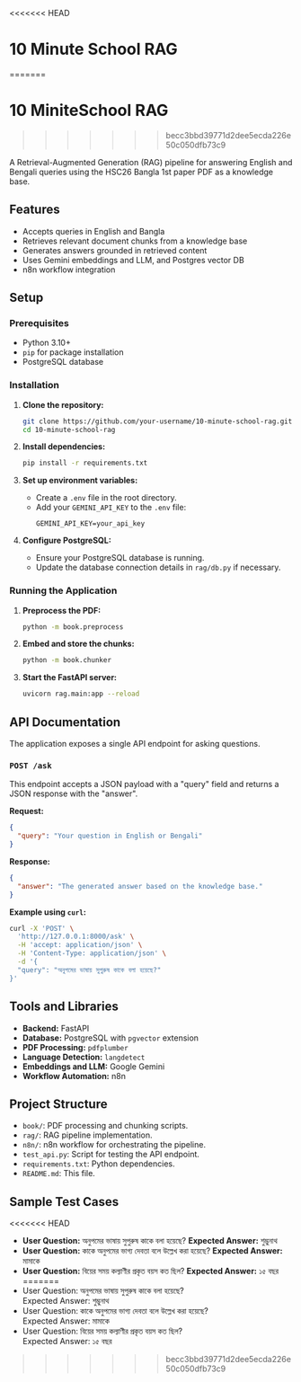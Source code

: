 <<<<<<< HEAD
# 10 Minute School RAG
=======

# 10 MiniteSchool RAG
>>>>>>> becc3bbd39771d2dee5ecda226e50c050dfb73c9

A Retrieval-Augmented Generation (RAG) pipeline for answering English and Bengali queries using the HSC26 Bangla 1st paper PDF as a knowledge base.

## Features

- Accepts queries in English and Bangla
- Retrieves relevant document chunks from a knowledge base
- Generates answers grounded in retrieved content
- Uses Gemini embeddings and LLM, and Postgres vector DB
- n8n workflow integration

## Setup

### Prerequisites

- Python 3.10+
- `pip` for package installation
- PostgreSQL database

### Installation

1. **Clone the repository:**
   ```bash
   git clone https://github.com/your-username/10-minute-school-rag.git
   cd 10-minute-school-rag
   ```

2. **Install dependencies:**
   ```bash
   pip install -r requirements.txt
   ```

3. **Set up environment variables:**
   - Create a `.env` file in the root directory.
   - Add your `GEMINI_API_KEY` to the `.env` file:
     ```
     GEMINI_API_KEY=your_api_key
     ```

4. **Configure PostgreSQL:**
   - Ensure your PostgreSQL database is running.
   - Update the database connection details in `rag/db.py` if necessary.

### Running the Application

1. **Preprocess the PDF:**
   ```bash
   python -m book.preprocess
   ```

2. **Embed and store the chunks:**
   ```bash
   python -m book.chunker
   ```

3. **Start the FastAPI server:**
   ```bash
   uvicorn rag.main:app --reload
   ```

## API Documentation

The application exposes a single API endpoint for asking questions.

### `POST /ask`

This endpoint accepts a JSON payload with a "query" field and returns a JSON response with the "answer".

**Request:**

```json
{
  "query": "Your question in English or Bengali"
}
```

**Response:**

```json
{
  "answer": "The generated answer based on the knowledge base."
}
```

**Example using `curl`:**

```bash
curl -X 'POST' \
  'http://127.0.0.1:8000/ask' \
  -H 'accept: application/json' \
  -H 'Content-Type: application/json' \
  -d '{
  "query": "অনুপমের ভাষায় সুপুরুষ কাকে বলা হয়েছে?"
}'
```

## Tools and Libraries

- **Backend:** FastAPI
- **Database:** PostgreSQL with `pgvector` extension
- **PDF Processing:** `pdfplumber`
- **Language Detection:** `langdetect`
- **Embeddings and LLM:** Google Gemini
- **Workflow Automation:** n8n

## Project Structure

- `book/`: PDF processing and chunking scripts.
- `rag/`: RAG pipeline implementation.
- `n8n/`: n8n workflow for orchestrating the pipeline.
- `test_api.py`: Script for testing the API endpoint.
- `requirements.txt`: Python dependencies.
- `README.md`: This file.

## Sample Test Cases
<<<<<<< HEAD

- **User Question:** অনুপমের ভাষায় সুপুরুষ কাকে বলা হয়েছে?
  **Expected Answer:** শুম্ভুনাথ
- **User Question:** কাকে অনুপমের ভাগ্য দেবতা বলে উল্লেখ করা হয়েছে?
  **Expected Answer:** মামাকে
- **User Question:** বিয়ের সময় কল্যাণীর প্রকৃত বয়স কত ছিল?
  **Expected Answer:** ১৫ বছর
=======
- User Question: অনুপমের ভাষায় সুপুরুষ কাকে বলা হয়েছে?  
  Expected Answer: শুম্ভুনাথ
- User Question: কাকে অনুপমের ভাগ্য দেবতা বলে উল্লেখ করা হয়েছে?  
  Expected Answer: মামাকে
- User Question: বিয়ের সময় কল্যাণীর প্রকৃত বয়স কত ছিল?  
  Expected Answer: ১৫ বছর 
>>>>>>> becc3bbd39771d2dee5ecda226e50c050dfb73c9
